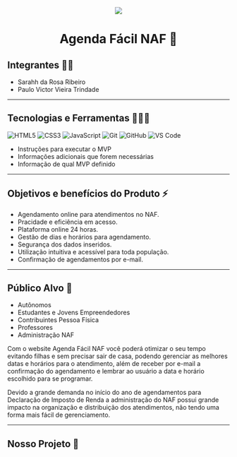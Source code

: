 <p align="center"><img src="https://github.com/Sarahrosa1/Agenda_Facil_NAF/assets/173619411/1171a728-ae9a-47d3-aeb1-2d3047dd4c31">
</p>
<h1 align="center">
  <strong>Agenda Fácil NAF 📅</strong>
  </h1>
  
## Integrantes 👩🧑

* Sarahh da Rosa Ribeiro
* Paulo Victor Vieira Trindade

------------------------
## Tecnologias e Ferramentas 👨‍💻🔧

![HTML5](https://img.shields.io/badge/html5-%23E34F26.svg?style=for-the-badge&logo=html5&logoColor=white)
![CSS3](https://img.shields.io/badge/css3-%231572B6.svg?style=for-the-badge&logo=css3&logoColor=white)
![JavaScript](https://img.shields.io/badge/javascript-%23323330.svg?style=for-the-badge&logo=javascript&logoColor=%23F7DF1E)
![Git](https://img.shields.io/badge/git-%23F05033.svg?style=for-the-badge&logo=git&logoColor=white)
![GitHub](https://img.shields.io/badge/github-%23121011.svg?style=for-the-badge&logo=github&logoColor=white)
![VS Code](https://img.shields.io/badge/VS%20Code-0078d7.svg?style=for-the-badge&logo=visual-studio-code&logoColor=white)

* Instruções para executar o MVP
* Informações adicionais que forem necessárias
* Informação de qual MVP definido
  
--------------------------------
## Objetivos e benefícios do Produto ⚡
 
* Agendamento online para atendimentos no NAF.
* Pracidade e eficiência em acesso.
* Plataforma online 24 horas.
* Gestão de dias e horários para agendamento.
* Segurança dos dados inseridos.
* Utilização intuitiva e acessível para toda população.
* Confirmação de agendamentos por e-mail.
----------------------------------

## Público Alvo 🎯

* Autônomos
* Estudantes e Jovens Empreendedores
* Contribuintes Pessoa Física
* Professores
* Administração NAF

Com o website Agenda Fácil NAF você poderá otimizar o seu tempo evitando filhas e sem precisar sair de casa, podendo gerenciar as melhores datas e horários para o atendimento, além de receber por e-mail a confirmação do agendamento e lembrar ao usuário a data e horário escolhido para se programar.

Devido a grande demanda no início do ano de agendamentos para Declaração de Imposto de Renda a administração do NAF possui grande impacto na organização e distribuição dos atendimentos, não tendo uma forma mais fácil de gerenciamento.

------------------------------------
## Nosso Projeto 📱



